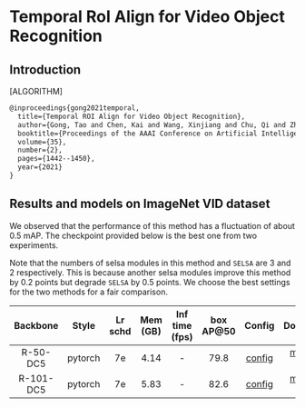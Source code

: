 # Temporal RoI Align for Video Object Recognition

## Introduction

[ALGORITHM]

```latex
@inproceedings{gong2021temporal,
  title={Temporal ROI Align for Video Object Recognition},
  author={Gong, Tao and Chen, Kai and Wang, Xinjiang and Chu, Qi and Zhu, Feng and Lin, Dahua and Yu, Nenghai and Feng, Huamin},
  booktitle={Proceedings of the AAAI Conference on Artificial Intelligence},
  volume={35},
  number={2},
  pages={1442--1450},
  year={2021}
}
```

## Results and models on ImageNet VID dataset

We observed that the performance of this method has a fluctuation of about 0.5 mAP. The checkpoint provided below is the best one from two experiments.

Note that the numbers of selsa modules in this method and `SELSA` are 3 and 2 respectively. This is because another selsa modules improve this method by 0.2 points but degrade `SELSA` by 0.5 points. We choose the best settings for the two methods for a fair comparison.

|    Backbone     |  Style  | Lr schd | Mem (GB) | Inf time (fps) | box AP@50 | Config | Download |
| :-------------: | :-----: | :-----: | :------: | :------------: | :----: | :------: | :--------: |
|    R-50-DC5     |  pytorch  |   7e    | 4.14        | -            | 79.8 | [config](selsa_troialign_faster_rcnn_r50_dc5_7e_imagenetvid.py) | [model](https://download.openmmlab.com/mmtracking/vid/temporal_roi_align/selsa_troialign_faster_rcnn_r50_dc5_7e_imagenetvid/selsa_troialign_faster_rcnn_r50_dc5_7e_imagenetvid_20210820_162714-939fd657.pth) &#124; [log](https://download.openmmlab.com/mmtracking/vid/temporal_roi_align/selsa_troialign_faster_rcnn_r50_dc5_7e_imagenetvid/selsa_troialign_faster_rcnn_r50_dc5_7e_imagenetvid_20210820_162714.log.json) |
|    R-101-DC5     |  pytorch  |   7e    | 5.83        | -              | 82.6 | [config](selsa_troialign_faster_rcnn_r101_dc5_7e_imagenetvid.py) | [model](https://download.openmmlab.com/mmtracking/vid/temporal_roi_align/selsa_troialign_faster_rcnn_r101_dc5_7e_imagenetvid/selsa_troialign_faster_rcnn_r101_dc5_7e_imagenetvid_20210822_111621-22cb96b9.pth) &#124; [log](https://download.openmmlab.com/mmtracking/vid/temporal_roi_align/selsa_troialign_faster_rcnn_r101_dc5_7e_imagenetvid/selsa_troialign_faster_rcnn_r101_dc5_7e_imagenetvid_20210822_111621.log.json) |
